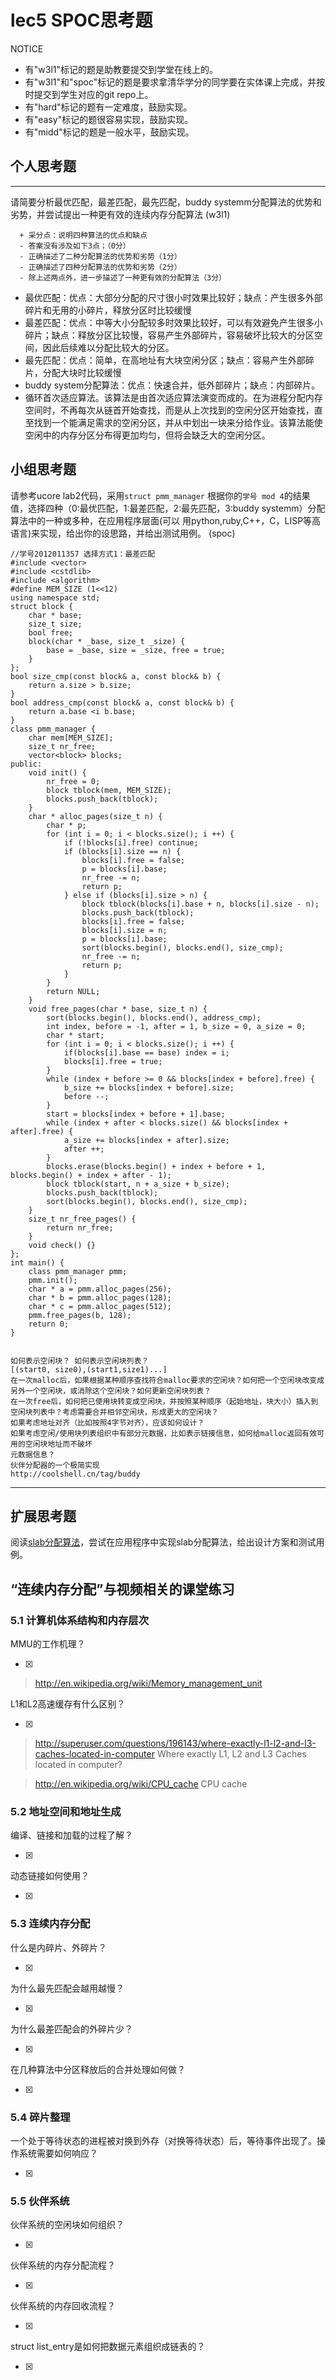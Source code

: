 # lec5 SPOC思考题


NOTICE
- 有"w3l1"标记的题是助教要提交到学堂在线上的。
- 有"w3l1"和"spoc"标记的题是要求拿清华学分的同学要在实体课上完成，并按时提交到学生对应的git repo上。
- 有"hard"标记的题有一定难度，鼓励实现。
- 有"easy"标记的题很容易实现，鼓励实现。
- 有"midd"标记的题是一般水平，鼓励实现。


## 个人思考题
---

请简要分析最优匹配，最差匹配，最先匹配，buddy systemm分配算法的优势和劣势，并尝试提出一种更有效的连续内存分配算法 (w3l1)
```
  + 采分点：说明四种算法的优点和缺点
  - 答案没有涉及如下3点；（0分）
  - 正确描述了二种分配算法的优势和劣势（1分）
  - 正确描述了四种分配算法的优势和劣势（2分）
  - 除上述两点外，进一步描述了一种更有效的分配算法（3分）
 ```
- 最优匹配：优点：大部分分配的尺寸很小时效果比较好；缺点：产生很多外部碎片和无用的小碎片，释放分区时比较缓慢
- 最差匹配：优点：中等大小分配较多时效果比较好，可以有效避免产生很多小碎片；缺点：释放分区比较慢，容易产生外部碎片，容易破坏比较大的分区空间，因此后续难以分配比较大的分区。
- 最先匹配：优点：简单，在高地址有大块空闲分区；缺点：容易产生外部碎片，分配大块时比较缓慢
- buddy system分配算法：优点：快速合并，低外部碎片；缺点：内部碎片。
- 循环首次适应算法。该算法是由首次适应算法演变而成的。在为进程分配内存空间时，不再每次从链首开始查找，而是从上次找到的空闲分区开始查找，直至找到一个能满足需求的空闲分区，并从中划出一块来分给作业。该算法能使空闲中的内存分区分布得更加均匀，但将会缺乏大的空闲分区。

>  

## 小组思考题

请参考ucore lab2代码，采用`struct pmm_manager` 根据你的`学号 mod 4`的结果值，选择四种（0:最优匹配，1:最差匹配，2:最先匹配，3:buddy systemm）分配算法中的一种或多种，在应用程序层面(可以 用python,ruby,C++，C，LISP等高语言)来实现，给出你的设思路，并给出测试用例。 (spoc)

```
//学号2012011357 选择方式1：最差匹配
#include <vector>
#include <cstdlib>
#include <algorithm>
#define MEM_SIZE (1<<12)
using namespace std;
struct block { 
    char * base;
    size_t size;
    bool free;
    block(char * _base, size_t _size) {
        base = _base, size = _size, free = true;
    }        
};
bool size_cmp(const block& a, const block& b) { 
    return a.size > b.size;
}
bool address_cmp(const block& a, const block& b) { 
    return a.base <i b.base;
}
class pmm_manager {
    char mem[MEM_SIZE];
    size_t nr_free;
    vector<block> blocks;
public:
    void init() {
        nr_free = 0;
        block tblock(mem, MEM_SIZE);
        blocks.push_back(tblock);
    }                                                   
    char * alloc_pages(size_t n) { 
        char * p;
        for (int i = 0; i < blocks.size(); i ++) { 
            if (!blocks[i].free) continue;
            if (blocks[i].size == n) { 
                blocks[i].free = false;
                p = blocks[i].base;
                nr_free -= n;
                return p;
            } else if (blocks[i].size > n) {
                block tblock(blocks[i].base + n, blocks[i].size - n);
                blocks.push_back(tblock);
                blocks[i].free = false;
                blocks[i].size = n;
                p = blocks[i].base;
                sort(blocks.begin(), blocks.end(), size_cmp);
                nr_free -= n;
                return p;
            }
        }
        return NULL;
    }
    void free_pages(char * base, size_t n) { 
        sort(blocks.begin(), blocks.end(), address_cmp);
        int index, before = -1, after = 1, b_size = 0, a_size = 0;
        char * start;
        for (int i = 0; i < blocks.size(); i ++) { 
            if(blocks[i].base == base) index = i;
            blocks[i].free = true;
        }
        while (index + before >= 0 && blocks[index + before].free) { 
            b_size += blocks[index + before].size;
            before --;
        }
        start = blocks[index + before + 1].base;
        while (index + after < blocks.size() && blocks[index + after].free) { 
            a_size += blocks[index + after].size;
            after ++;
        }
        blocks.erase(blocks.begin() + index + before + 1, blocks.begin() + index + after - 1);
        block tblock(start, n + a_size + b_size);
        blocks.push_back(tblock);
        sort(blocks.begin(), blocks.end(), size_cmp);
    }
    size_t nr_free_pages() { 
        return nr_free;
    }
    void check() {}
};
int main() { 
    class pmm_manager pmm;
    pmm.init();
    char * a = pmm.alloc_pages(256);
    char * b = pmm.alloc_pages(128);
    char * c = pmm.alloc_pages(512);
    pmm.free_pages(b, 128);
    return 0;
}


```
```
如何表示空闲块？ 如何表示空闲块列表？ 
[(start0, size0),(start1,size1)...]
在一次malloc后，如果根据某种顺序查找符合malloc要求的空闲块？如何把一个空闲块改变成另外一个空闲块，或消除这个空闲块？如何更新空闲块列表？
在一次free后，如何把已使用块转变成空闲块，并按照某种顺序（起始地址，块大小）插入到空闲块列表中？考虑需要合并相邻空闲块，形成更大的空闲块？
如果考虑地址对齐（比如按照4字节对齐），应该如何设计？
如果考虑空闲/使用块列表组织中有部分元数据，比如表示链接信息，如何给malloc返回有效可用的空闲块地址而不破坏
元数据信息？
伙伴分配器的一个极简实现
http://coolshell.cn/tag/buddy
```

--- 

## 扩展思考题

阅读[slab分配算法](http://en.wikipedia.org/wiki/Slab_allocation)，尝试在应用程序中实现slab分配算法，给出设计方案和测试用例。

## “连续内存分配”与视频相关的课堂练习

### 5.1 计算机体系结构和内存层次
MMU的工作机理？

- [x]  

>  http://en.wikipedia.org/wiki/Memory_management_unit

L1和L2高速缓存有什么区别？

- [x]  

>  http://superuser.com/questions/196143/where-exactly-l1-l2-and-l3-caches-located-in-computer
>  Where exactly L1, L2 and L3 Caches located in computer?

>  http://en.wikipedia.org/wiki/CPU_cache
>  CPU cache

### 5.2 地址空间和地址生成
编译、链接和加载的过程了解？

- [x]  

>  

动态链接如何使用？

- [x]  

>  


### 5.3 连续内存分配
什么是内碎片、外碎片？

- [x]  

>  

为什么最先匹配会越用越慢？

- [x]  

>  

为什么最差匹配会的外碎片少？

- [x]  

>  

在几种算法中分区释放后的合并处理如何做？

- [x]  

>  

### 5.4 碎片整理
一个处于等待状态的进程被对换到外存（对换等待状态）后，等待事件出现了。操作系统需要如何响应？

- [x]  

>  

### 5.5 伙伴系统
伙伴系统的空闲块如何组织？

- [x]  

>  

伙伴系统的内存分配流程？

- [x]  

>  

伙伴系统的内存回收流程？

- [x]  

>  

struct list_entry是如何把数据元素组织成链表的？

- [x]  

>  



